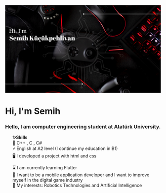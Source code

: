 <img src="https://github.com/Semihkp/Semihkp/blob/main/smhkckphlvn.png?raw=true" width="1200" hight="400">

<h1> Hi, I'm Semih</h1>

<h3> Hello, I am computer engineering student at Atatürk University.</h3>
<ul><b>✨Skills</b><br>
  🚀 C++ , C , C# <br>
  ⚡ English at A2 level (I continue my education in B1)<br>
  🖥️ I developed a project with html and css<br>
  </ul>
    
<ul> 
  ⌛ I am currently learning Flutter<br>
  📱 I want to be a mobile application developer and I want to improve myself in the digital game industry<br>
  📒 My interests: Robotics Technologies and Artificial Intelligence<br>
  
  
  </u>
